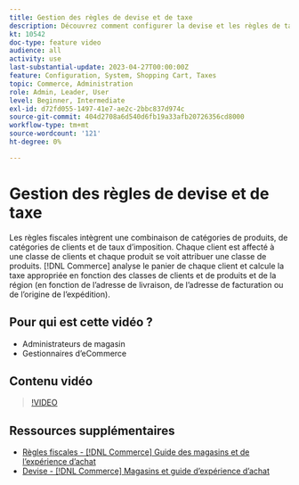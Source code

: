 ```yaml
---
title: Gestion des règles de devise et de taxe
description: Découvrez comment configurer la devise et les règles de taxe utilisées par  [!DNL Commerce] pour calculer la taxe appropriée en fonction des classes de clients et de produits.
kt: 10542
doc-type: feature video
audience: all
activity: use
last-substantial-update: 2023-04-27T00:00:00Z
feature: Configuration, System, Shopping Cart, Taxes
topic: Commerce, Administration
role: Admin, Leader, User
level: Beginner, Intermediate
exl-id: d72fd055-1497-41e7-ae2c-2bbc837d974c
source-git-commit: 404d2708a6d540d6fb19a33afb20726356cd8000
workflow-type: tm+mt
source-wordcount: '121'
ht-degree: 0%

---
```


# Gestion des règles de devise et de taxe

Les règles fiscales intègrent une combinaison de catégories de produits, de catégories de clients et de taux d’imposition. Chaque client est affecté à une classe de clients et chaque produit se voit attribuer une classe de produits. [!DNL Commerce] analyse le panier de chaque client et calcule la taxe appropriée en fonction des classes de clients et de produits et de la région (en fonction de l’adresse de livraison, de l’adresse de facturation ou de l’origine de l’expédition).

## Pour qui est cette vidéo ?

- Administrateurs de magasin
- Gestionnaires d’eCommerce

## Contenu vidéo

>[!VIDEO](https://video.tv.adobe.com/v/3410211?quality=12&learn=on&captions=fre_fr)

## Ressources supplémentaires

- [Règles fiscales - [!DNL Commerce] Guide des magasins et de l’expérience d’achat](https://experienceleague.adobe.com/docs/commerce-admin/stores-sales/site-store/taxes/tax-rules.html?lang=fr)
- [Devise - [!DNL Commerce] Magasins et guide d’expérience d’achat](https://experienceleague.adobe.com/docs/commerce-admin/stores-sales/site-store/currency/currency.html?lang=fr)
